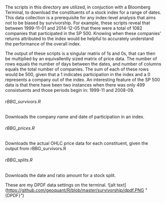 The scripts in this directory are utilized, in conjuction with a Bloomberg Terminal, to download the constituents of a stock index for a range of dates. This data collection is a prerequisite for any index-level analysis that aims not to be biased by survivorship. For example, these scripts reveal that between 1999-11-01 and 2014-12-05 that there were a total of 1082 companies that participated in the SP 500. Knowing when these companies' returns attributed to the index would be helpful to accurately understand the performance of the overall index. 

The output of these scripts is a singular matrix of 1s and 0s, that can then be multiplied by an equivallently sized matrix of price data. The number of rows equals the number of days between the dates, and number of columns equals the total number of companies. The sum of each of these rows would be 500, given that a 1 indicates participation in the index and a 0 represents a company out of the index. An interesting feature of the SP 500 data is that there have been two instances when there was only 499 consistuents and those periods begin in: 1999-11 and 2008-09.

###### rBBG_survivors.R
Downloads the company name and date of participation in an index.

###### rBBG_prices.R
Downloads the actual OHLC price data for each constituent, given the output from rBBG_survivors.R

###### rBBG_splits.R
Downloads the date and ratio amount for a stock split.

These are my DPDF data settings on the terminal.
![alt text] (https://github.com/geoquant/R/blob/master/survivorship/dpdf.PNG "{DPDF}")

